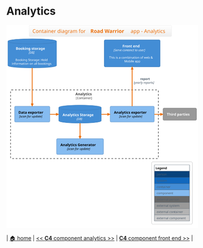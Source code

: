 # Analytics

![analytics](./c4-component_analytics.svg)
 
 | [🏠 home](../../README.md#architecture-modeling-c4) | [<< **C4** component analytics >>](./component-analytics.md) | [**C4** component front end >>](./component-front-end.md) |
